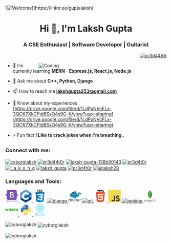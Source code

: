 
[![Welcome]("https://memezila.com/saveimage/How-everyday-feels-meme-1208")](https://linktr.ee/guptalaksh)

<h1 align="center">Hi 👋, I'm Laksh Gupta</h1>
<h3 align="center">A CSE Enthusiast | Software Developer | Guitarist</h3>

<p align="right"> <a href="https://twitter.com/pr3d44t0r" target="blank"><img src="https://img.shields.io/twitter/follow/pr3d44t0r?logo=twitter&style=for-the-badge" alt="pr3d44t0r" /></a> </p>

<img align="right" alt="Coding" width="400" src="https://cdn.dribbble.com/users/1714010/screenshots/10822383/media/ea98dfbdc8c2a056427061871bb42edc.gif" >

- 🌱 I’m currently learning **MERN - Express.js, React.js, Node.js**

- 💬 Ask me about **C++, Python, Django**

- 📫 How to reach me **lakshgupta253@gmail.com**

- 📄 Know about my experiences [https://drive.google.com/file/d/1LdPxNVcFLx-3QCK7XkCFtd8SsO4s9G-K/view?usp=sharing](https://drive.google.com/file/d/1LdPxNVcFLx-3QCK7XkCFtd8SsO4s9G-K/view?usp=sharing)

- ⚡ Fun fact **I Like to crack jokes when I'm breathing..**


                                                 
<h3 align="left">Connect with me:</h3>
<p align="left">
<a href="https://dev.to/cyborglaksh" target="blank"><img align="center" src="https://raw.githubusercontent.com/rahuldkjain/github-profile-readme-generator/master/src/images/icons/Social/devto.svg" alt="cyborglaksh" height="30" width="40" /></a>
<a href="https://twitter.com/pr3d44t0r" target="blank"><img align="center" src="https://raw.githubusercontent.com/rahuldkjain/github-profile-readme-generator/master/src/images/icons/Social/twitter.svg" alt="pr3d44t0r" height="30" width="40" /></a>
<a href="https://linkedin.com/in/laksh-gupta-138b90143" target="blank"><img align="center" src="https://raw.githubusercontent.com/rahuldkjain/github-profile-readme-generator/master/src/images/icons/Social/linked-in-alt.svg" alt="laksh-gupta-138b90143" height="30" width="40" /></a>
<a href="https://stackoverflow.com/users/pr3d4t0r" target="blank"><img align="center" src="https://raw.githubusercontent.com/rahuldkjain/github-profile-readme-generator/master/src/images/icons/Social/stack-overflow.svg" alt="pr3d4t0r" height="30" width="40" /></a>
<a href="https://www.codechef.com/users/l_a_k_s_h_g" target="blank"><img align="center" src="https://cdn.jsdelivr.net/npm/simple-icons@3.1.0/icons/codechef.svg" alt="l_a_k_s_h_g" height="30" width="40" /></a>
<a href="https://codeforces.com/profile/laksh_gupta" target="blank"><img align="center" src="https://raw.githubusercontent.com/rahuldkjain/github-profile-readme-generator/master/src/images/icons/Social/codeforces.svg" alt="laksh_gupta" height="30" width="40" /></a>
<a href="https://www.leetcode.com/pr3d4t0r" target="blank"><img align="center" src="https://raw.githubusercontent.com/rahuldkjain/github-profile-readme-generator/master/src/images/icons/Social/leet-code.svg" alt="pr3d4t0r" height="30" width="40" /></a>
<a href="https://www.hackerearth.com/@laksh28" target="blank"><img align="center" src="https://raw.githubusercontent.com/rahuldkjain/github-profile-readme-generator/master/src/images/icons/Social/hackerearth.svg" alt="@laksh28" height="30" width="40" /></a>
</p>

<h3 align="left">Languages and Tools:</h3>
<p align="left"> <a href="https://getbootstrap.com" target="_blank" rel="noreferrer"> <img src="https://raw.githubusercontent.com/devicons/devicon/master/icons/bootstrap/bootstrap-plain-wordmark.svg" alt="bootstrap" width="40" height="40"/> </a> <a href="https://www.w3schools.com/cpp/" target="_blank" rel="noreferrer"> <img src="https://raw.githubusercontent.com/devicons/devicon/master/icons/cplusplus/cplusplus-original.svg" alt="cplusplus" width="40" height="40"/> </a> <a href="https://www.w3schools.com/css/" target="_blank" rel="noreferrer"> <img src="https://raw.githubusercontent.com/devicons/devicon/master/icons/css3/css3-original-wordmark.svg" alt="css3" width="40" height="40"/> </a> <a href="https://www.djangoproject.com/" target="_blank" rel="noreferrer"> <img src="https://cdn.worldvectorlogo.com/logos/django.svg" alt="django" width="40" height="40"/> </a> <a href="https://www.docker.com/" target="_blank" rel="noreferrer"> <img src="https://raw.githubusercontent.com/devicons/devicon/master/icons/docker/docker-original-wordmark.svg" alt="docker" width="40" height="40"/> </a> <a href="https://git-scm.com/" target="_blank" rel="noreferrer"> <img src="https://www.vectorlogo.zone/logos/git-scm/git-scm-icon.svg" alt="git" width="40" height="40"/> </a> <a href="https://www.w3.org/html/" target="_blank" rel="noreferrer"> <img src="https://raw.githubusercontent.com/devicons/devicon/master/icons/html5/html5-original-wordmark.svg" alt="html5" width="40" height="40"/> </a> <a href="https://developer.mozilla.org/en-US/docs/Web/JavaScript" target="_blank" rel="noreferrer"> <img src="https://raw.githubusercontent.com/devicons/devicon/master/icons/javascript/javascript-original.svg" alt="javascript" width="40" height="40"/> </a> <a href="https://www.jenkins.io" target="_blank" rel="noreferrer"> <img src="https://www.vectorlogo.zone/logos/jenkins/jenkins-icon.svg" alt="jenkins" width="40" height="40"/> </a> <a href="https://www.mongodb.com/" target="_blank" rel="noreferrer"> <img src="https://raw.githubusercontent.com/devicons/devicon/master/icons/mongodb/mongodb-original-wordmark.svg" alt="mongodb" width="40" height="40"/> </a> <a href="https://www.nginx.com" target="_blank" rel="noreferrer"> <img src="https://raw.githubusercontent.com/devicons/devicon/master/icons/nginx/nginx-original.svg" alt="nginx" width="40" height="40"/> </a> <a href="https://www.python.org" target="_blank" rel="noreferrer"> <img src="https://raw.githubusercontent.com/devicons/devicon/master/icons/python/python-original.svg" alt="python" width="40" height="40"/> </a> <a href="https://reactjs.org/" target="_blank" rel="noreferrer"> <img src="https://raw.githubusercontent.com/devicons/devicon/master/icons/react/react-original-wordmark.svg" alt="react" width="40" height="40"/> </a> </p>

<p><img align="left" src="https://github-readme-stats.vercel.app/api/top-langs?username=cyborglaksh&show_icons=true&locale=en&layout=compact" alt="cyborglaksh" /></p>

<p>&nbsp;<img align="center" src="https://github-readme-stats.vercel.app/api?username=cyborglaksh&show_icons=true&locale=en" alt="cyborglaksh" /></p>

<p><img align="center" src="https://github-readme-streak-stats.herokuapp.com/?user=cyborglaksh&" alt="cyborglaksh" /></p>

